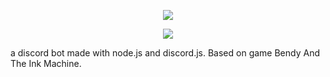<p align="center">
<a title="memes" href=""><img src="https://cdn.discordapp.com/attachments/315392837594120192/344875876909056010/image.png"></a>
</p>
<p align="center">
  <a title="Version" href=""><img src="https://img.shields.io/badge/node.js-8.2.1-brightgreen.svg"></a>

a discord bot made with node.js and discord.js. Based on game Bendy And The Ink Machine. 
